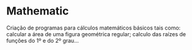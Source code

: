 # Mathematic
Criação de programas para cálculos matemáticos básicos tais como: calcular a área de uma figura geométrica regular; calculo das raízes de funções do 1º e do 2º grau...

